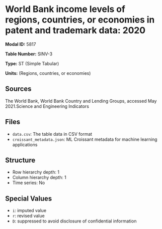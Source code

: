 # World Bank income levels of regions, countries, or economies in patent and trademark data: 2020

**Modal ID:** 5817

**Table Number:** SINV-3

**Type:** ST (Simple Tabular)

**Units:** (Regions, countries, or economies)

## Sources

The World Bank, World Bank Country and Lending Groups, accessed May 2021.Science and Engineering Indicators

## Files

- `data.csv`: The table data in CSV format
- `croissant_metadata.json`: ML Croissant metadata for machine learning applications

## Structure

- Row hierarchy depth: 1
- Column hierarchy depth: 1
- Time series: No

## Special Values

- `i`: imputed value
- `r`: revised value
- `D`: suppressed to avoid disclosure of confidential information
